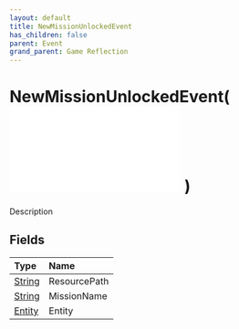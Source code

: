 ```yaml
---
layout: default
title: NewMissionUnlockedEvent
has_children: false
parent: Event
grand_parent: Game Reflection
---
```

# NewMissionUnlockedEvent( ![ EntityEventBase ](/game-reflection/events/entity_event_base.md) )
Description 

## Fields
| Type | Name |
|:-------------|:--------------|
| [String](/game-reflection/components/string.md) | ResourcePath |
| [String](/game-reflection/components/string.md) | MissionName |
| [Entity](/game-reflection/classes/entity.md) | Entity |
